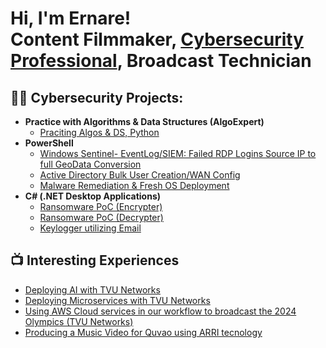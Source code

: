 <h1>Hi, I'm Ernare! <br/><a>Content Filmmaker</a>, <a href="http://www.linkedin.com/in/ernare-ayuk">Cybersecurity Professional</a>, <a>Broadcast Technician</a></h1>

<h2>👨‍💻 Cybersecurity Projects:</h2>

- <b>Practice with Algorithms & Data Structures (AlgoExpert)</b>
  - [Praciting Algos & DS, Python](https://github.com/ernniayuk/)
- <b>PowerShell</b>
  - [Windows Sentinel- EventLog/SIEM: Failed RDP Logins Source IP to full GeoData Conversion](https://github.com/ernniayuk/)
  - [Active Directory Bulk User Creation/WAN Config](https://github.com/ernniayuk/Active-Directory-Bulk-User-Creation)
  - [Malware Remediation & Fresh OS Deployment](https://github.com/ernniayuk/)
- <b>C# (.NET Desktop Applications)</b>
  - [Ransomware PoC (Encrypter)](https://github.com/ernniayuk/)
  - [Ransomware PoC (Decrypter)](https://github.com/ernniayuk/)
  - [Keylogger utilizing Email](https://github.com/ernniayuk/)

<h2>📺 Interesting Experiences</h2>

- [Deploying AI with TVU Networks](https://youtu.be/7F55wjylFwc?si=L1BhTfSvJj1rC9U6)
- [Deploying Microservices with TVU Networks](https://youtu.be/aMwMpcP9Qpc?si=8C3TgMxbOFZPzR89)
- [Using AWS Cloud services in our workflow to broadcast the 2024 Olympics (TVU Networks)](https://youtu.be/DXdpjeQ98l4?si=zM4x1Yn172qgPYkV)
- [Producing a Music Video for Quvao using ARRI tecnology](https://youtu.be/mV-5306BsqI?si=ztmCjufmyr76vz_z)

<!--

- 🔭 I’m currently working on ...
- 🌱 I’m currently learning ...
- 👯 I’m looking to collaborate on ...
- 🤔 I’m looking for help with ...
- 💬 Ask me about ...
- 📫 How to reach me: ...
- ⚡ Fun fact: ...
-->
